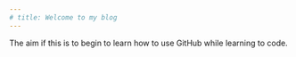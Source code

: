 ```yaml
---
# title: Welcome to my blog
---
```

The aim if this is to begin to learn how to use GitHub while learning to code. 
